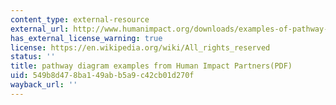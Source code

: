```yaml
---
content_type: external-resource
external_url: http://www.humanimpact.org/downloads/examples-of-pathway-diagrams-linking-projects-plans-and-policies-to-health-outcomes/
has_external_license_warning: true
license: https://en.wikipedia.org/wiki/All_rights_reserved
status: ''
title: pathway diagram examples from Human Impact Partners(PDF)
uid: 549b8d47-8ba1-49ab-b5a9-c42cb01d270f
wayback_url: ''
---
```

